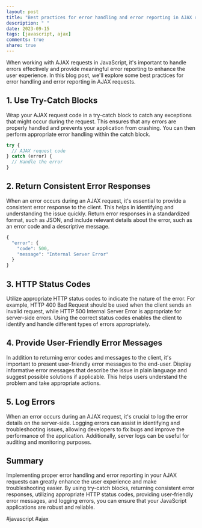 ```yaml
---
layout: post
title: "Best practices for error handling and error reporting in AJAX requests in JavaScript"
description: " "
date: 2023-09-15
tags: [javascript, ajax]
comments: true
share: true
---
```


When working with AJAX requests in JavaScript, it's important to handle errors effectively and provide meaningful error reporting to enhance the user experience. In this blog post, we'll explore some best practices for error handling and error reporting in AJAX requests.

## 1. Use Try-Catch Blocks

Wrap your AJAX request code in a try-catch block to catch any exceptions that might occur during the request. This ensures that any errors are properly handled and prevents your application from crashing. You can then perform appropriate error handling within the catch block.

```javascript
try {
  // AJAX request code
} catch (error) {
  // Handle the error
}
```

## 2. Return Consistent Error Responses

When an error occurs during an AJAX request, it's essential to provide a consistent error response to the client. This helps in identifying and understanding the issue quickly. Return error responses in a standardized format, such as JSON, and include relevant details about the error, such as an error code and a descriptive message.

```javascript
{
  "error": {
    "code": 500,
    "message": "Internal Server Error"
  }
}
```

## 3. HTTP Status Codes

Utilize appropriate HTTP status codes to indicate the nature of the error. For example, HTTP 400 Bad Request should be used when the client sends an invalid request, while HTTP 500 Internal Server Error is appropriate for server-side errors. Using the correct status codes enables the client to identify and handle different types of errors appropriately.

## 4. Provide User-Friendly Error Messages

In addition to returning error codes and messages to the client, it's important to present user-friendly error messages to the end-user. Display informative error messages that describe the issue in plain language and suggest possible solutions if applicable. This helps users understand the problem and take appropriate actions.

## 5. Log Errors

When an error occurs during an AJAX request, it's crucial to log the error details on the server-side. Logging errors can assist in identifying and troubleshooting issues, allowing developers to fix bugs and improve the performance of the application. Additionally, server logs can be useful for auditing and monitoring purposes.

## Summary

Implementing proper error handling and error reporting in your AJAX requests can greatly enhance the user experience and make troubleshooting easier. By using try-catch blocks, returning consistent error responses, utilizing appropriate HTTP status codes, providing user-friendly error messages, and logging errors, you can ensure that your JavaScript applications are robust and reliable.

#javascript #ajax